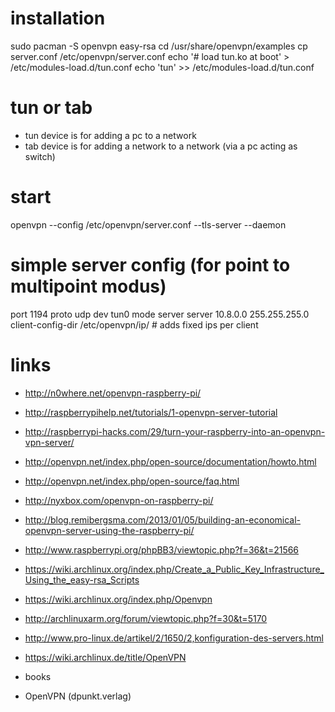 # installation

sudo pacman -S openvpn easy-rsa
cd /usr/share/openvpn/examples
cp server.conf /etc/openvpn/server.conf
echo '# load tun.ko at boot' > /etc/modules-load.d/tun.conf
echo 'tun' >> /etc/modules-load.d/tun.conf

# tun or tab

* tun device is for adding a pc to a network
* tab device is for adding a network to a network (via a pc acting as switch)

# start

openvpn --config /etc/openvpn/server.conf --tls-server --daemon

# simple server config (for point to multipoint modus)

port 1194
proto udp
dev tun0
mode server
server 10.8.0.0 255.255.255.0
client-config-dir /etc/openvpn/ip/ # adds fixed ips per client

# links

* http://n0where.net/openvpn-raspberry-pi/
* http://raspberrypihelp.net/tutorials/1-openvpn-server-tutorial
* http://raspberrypi-hacks.com/29/turn-your-raspberry-into-an-openvpn-vpn-server/
* http://openvpn.net/index.php/open-source/documentation/howto.html
* http://openvpn.net/index.php/open-source/faq.html
* http://nyxbox.com/openvpn-on-raspberry-pi/
* http://blog.remibergsma.com/2013/01/05/building-an-economical-openvpn-server-using-the-raspberry-pi/
* http://www.raspberrypi.org/phpBB3/viewtopic.php?f=36&t=21566
* https://wiki.archlinux.org/index.php/Create_a_Public_Key_Infrastructure_Using_the_easy-rsa_Scripts
* https://wiki.archlinux.org/index.php/Openvpn
* http://archlinuxarm.org/forum/viewtopic.php?f=30&t=5170
* http://www.pro-linux.de/artikel/2/1650/2,konfiguration-des-servers.html
* https://wiki.archlinux.de/title/OpenVPN

* books

* OpenVPN (dpunkt.verlag)
